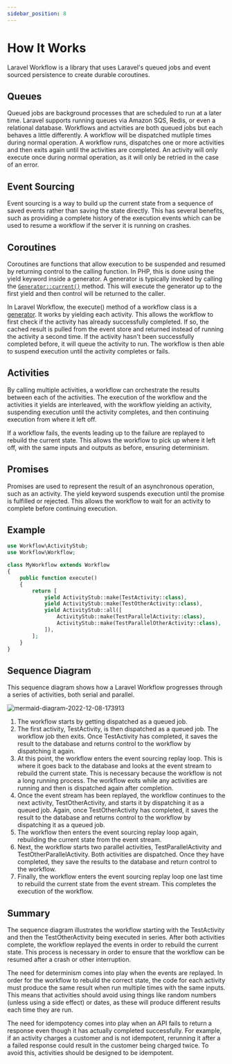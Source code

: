 ```yaml
---
sidebar_position: 8
---
```


# How It Works

Laravel Workflow is a library that uses Laravel's queued jobs and event sourced persistence to create durable coroutines.

## Queues

Queued jobs are background processes that are scheduled to run at a later time. Laravel supports running queues via Amazon SQS, Redis, or even a relational database. Workflows and actvities are both queued jobs but each behaves a little differently. A workflow will be dispatched mutliple times during normal operation. A workflow runs, dispatches one or more activities and then exits again until the activities are completed. An activity will only execute once during normal operation, as it will only be retried in the case of an error.

## Event Sourcing

Event sourcing is a way to build up the current state from a sequence of saved events rather than saving the state directly. This has several benefits, such as providing a complete history of the execution events which can be used to resume a workflow if the server it is running on crashes.

## Coroutines

Coroutines are functions that allow execution to be suspended and resumed by returning control to the calling function. In PHP, this is done using the yield keyword inside a generator. A generator is typically invoked by calling the [`Generator::current()`](https://www.php.net/manual/en/generator.current.php) method. This will execute the generator up to the first yield and then control will be returned to the caller.

In Laravel Workflow, the execute() method of a workflow class is a [generator](https://www.php.net/manual/en/language.generators.syntax.php). It works by yielding each activity. This allows the workflow to first check if the activity has already successfully completed. If so, the cached result is pulled from the event store and returned instead of running the activity a second time. If the activity hasn't been successfully completed before, it will queue the activity to run. The workflow is then able to suspend execution until the activity completes or fails.

## Activities

By calling multiple activities, a workflow can orchestrate the results between each of the activities. The execution of the workflow and the activities it yields are interleaved, with the workflow yielding an activity, suspending execution until the activity completes, and then continuing execution from where it left off.

If a workflow fails, the events leading up to the failure are replayed to rebuild the current state. This allows the workflow to pick up where it left off, with the same inputs and outputs as before, ensuring determinism.

## Promises

Promises are used to represent the result of an asynchronous operation, such as an activity. The yield keyword suspends execution until the promise is fulfilled or rejected. This allows the workflow to wait for an activity to complete before continuing execution.

## Example

```php
use Workflow\ActivityStub;
use Workflow\Workflow;

class MyWorkflow extends Workflow
{
    public function execute()
    {
        return [
            yield ActivityStub::make(TestActivity::class),
            yield ActivityStub::make(TestOtherActivity::class),
            yield ActivityStub::all([
                ActivityStub::make(TestParallelActivity::class),
                ActivityStub::make(TestParallelOtherActivity::class),
            ]),
        ];
    }
}
```

## Sequence Diagram

This sequence diagram shows how a Laravel Workflow progresses through a series of activities, both serial and parallel.

![mermaid-diagram-2022-12-08-173913](https://user-images.githubusercontent.com/1130888/206589649-8fc0044d-8089-45a7-a30f-e1bcbb5115cd.png)

1. The workflow starts by getting dispatched as a queued job.
2. The first activity, TestActivity, is then dispatched as a queued job. The workflow job then exits. Once TestActivity has completed, it saves the result to the database and returns control to the workflow by dispatching it again.
3. At this point, the workflow enters the event sourcing replay loop. This is where it goes back to the database and looks at the event stream to rebuild the current state. This is necessary because the workflow is not a long running process. The workflow exits while any activities are running and then is dispatched again after completion.
4. Once the event stream has been replayed, the workflow continues to the next activity, TestOtherActivity, and starts it by dispatching it as a queued job. Again, once TestOtherActivity has completed, it saves the result to the database and returns control to the workflow by dispatching it as a queued job.
5. The workflow then enters the event sourcing replay loop again, rebuilding the current state from the event stream.
6. Next, the workflow starts two parallel activities, TestParallelActivity and TestOtherParallelActivity. Both activities are dispatched. Once they have completed, they save the results to the database and return control to the workflow.
7. Finally, the workflow enters the event sourcing replay loop one last time to rebuild the current state from the event stream. This completes the execution of the workflow.

## Summary
The sequence diagram illustrates the workflow starting with the TestActivity and then the TestOtherActivity being executed in series. After both activities complete, the workflow replayed the events in order to rebuild the current state. This process is necessary in order to ensure that the workflow can be resumed after a crash or other interruption.

The need for determinism comes into play when the events are replayed. In order for the workflow to rebuild the correct state, the code for each activity must produce the same result when run multiple times with the same inputs. This means that activities should avoid using things like random numbers (unless using a side effect) or dates, as these will produce different results each time they are run.

The need for idempotency comes into play when an API fails to return a response even though it has actually completed successfully. For example, if an activity charges a customer and is not idempotent, rerunning it after a a failed response could result in the customer being charged twice. To avoid this, activities should be designed to be idempotent.
